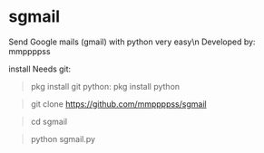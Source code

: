 # sgmail
Send Google mails (gmail) with python very easy\n
Developed by: mmppppss

install
Needs 
git: 
>pkg install git 
python: 
>pkg install python

>git clone https://github.com/mmppppss/sgmail

>cd sgmail

>python sgmail.py


